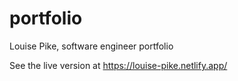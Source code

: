 # portfolio
Louise Pike, software engineer portfolio

See the live version at https://louise-pike.netlify.app/
